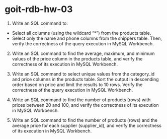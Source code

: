 # goit-rdb-hw-03

1. Write an SQL command to:
- Select all columns (using the wildcard “*”) from the products table.
- Select only the name and phone columns from the shippers table.
Then, verify the correctness of the query execution in MySQL Workbench.

2. Write an SQL command to find the average, maximum, and minimum values of the price column in the products table, and verify the correctness of its execution in MySQL Workbench.

3. Write an SQL command to select unique values from the category_id and price columns in the products table.
Sort the output in descending order based on price and limit the results to 10 rows. Verify the correctness of the query execution in MySQL Workbench.

4. Write an SQL command to find the number of products (rows) with prices between 20 and 100, and verify the correctness of its execution in MySQL Workbench.

5. Write an SQL command to find the number of products (rows) and the average price for each supplier (supplier_id), and verify the correctness of its execution in MySQL Workbench.
